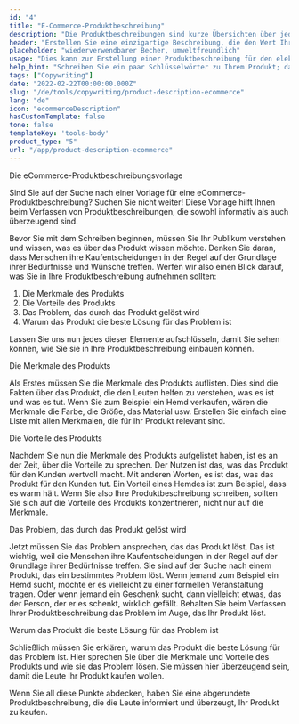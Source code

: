 ```yaml
---
id: "4"
title: "E-Commerce-Produktbeschreibung"
description: "Die Produktbeschreibungen sind kurze Übersichten über jedes Produkt, in denen die wichtigsten Merkmale und Vorteile hervorgehoben werden. Für den E-Commerce und den Einzelhandel ist es wichtig, eine klare Sprache zu verwenden, sich kurz zu fassen und sich auf optimierte SEO-Keywords zu konzentrieren. Für andere Unternehmen, wie z. B. Anwälte, sind Professionalität und Kundenservice wichtige Faktoren, die berücksichtigt werden müssen. Wir helfen Ihnen, mithilfe von KI Produktbeschreibungen zu erstellen, die auf Ihre spezifischen Keywords zugeschnitten sind und am besten zu Ihrer Marke passen."
header: "Erstellen Sie eine einzigartige Beschreibung, die den Wert Ihres Produkts vermarktet."
placeholder: "wiederverwendbarer Becher, umweltfreundlich"
usage: "Dies kann zur Erstellung einer Produktbeschreibung für den elektronischen Handel verwendet werden, z. B. für Online-Lebensmittellieferungen, Kleidung, usw."
help_hint: "Schreiben Sie ein paar Schlüsselwörter zu Ihrem Produkt; dann erstellen wir eine Produktbeschreibung für den vorgegebenen Text."
tags: ["Copywriting"]
date: "2022-02-22T00:00:00.000Z"
slug: "/de/tools/copywriting/product-description-ecommerce"
lang: "de"
icon: "ecommerceDescription"
hasCustomTemplate: false
tone: false
templateKey: 'tools-body'
product_type: "5"
url: "/app/product-description-ecommerce"
---
```


Die eCommerce-Produktbeschreibungsvorlage

Sind Sie auf der Suche nach einer Vorlage für eine eCommerce-Produktbeschreibung? Suchen Sie nicht weiter! Diese Vorlage hilft Ihnen beim Verfassen von Produktbeschreibungen, die sowohl informativ als auch überzeugend sind.

Bevor Sie mit dem Schreiben beginnen, müssen Sie Ihr Publikum verstehen und wissen, was es über das Produkt wissen möchte. Denken Sie daran, dass Menschen ihre Kaufentscheidungen in der Regel auf der Grundlage ihrer Bedürfnisse und Wünsche treffen. Werfen wir also einen Blick darauf, was Sie in Ihre Produktbeschreibung aufnehmen sollten:

1. Die Merkmale des Produkts
2. Die Vorteile des Produkts
3. Das Problem, das durch das Produkt gelöst wird
4. Warum das Produkt die beste Lösung für das Problem ist

Lassen Sie uns nun jedes dieser Elemente aufschlüsseln, damit Sie sehen können, wie Sie sie in Ihre Produktbeschreibung einbauen können.

Die Merkmale des Produkts

Als Erstes müssen Sie die Merkmale des Produkts auflisten. Dies sind die Fakten über das Produkt, die den Leuten helfen zu verstehen, was es ist und was es tut. Wenn Sie zum Beispiel ein Hemd verkaufen, wären die Merkmale die Farbe, die Größe, das Material usw. Erstellen Sie einfach eine Liste mit allen Merkmalen, die für Ihr Produkt relevant sind.

Die Vorteile des Produkts

Nachdem Sie nun die Merkmale des Produkts aufgelistet haben, ist es an der Zeit, über die Vorteile zu sprechen. Der Nutzen ist das, was das Produkt für den Kunden wertvoll macht. Mit anderen Worten, es ist das, was das Produkt für den Kunden tut. Ein Vorteil eines Hemdes ist zum Beispiel, dass es warm hält. Wenn Sie also Ihre Produktbeschreibung schreiben, sollten Sie sich auf die Vorteile des Produkts konzentrieren, nicht nur auf die Merkmale.

Das Problem, das durch das Produkt gelöst wird

Jetzt müssen Sie das Problem ansprechen, das das Produkt löst. Das ist wichtig, weil die Menschen ihre Kaufentscheidungen in der Regel auf der Grundlage ihrer Bedürfnisse treffen. Sie sind auf der Suche nach einem Produkt, das ein bestimmtes Problem löst. Wenn jemand zum Beispiel ein Hemd sucht, möchte er es vielleicht zu einer formellen Veranstaltung tragen. Oder wenn jemand ein Geschenk sucht, dann vielleicht etwas, das der Person, der er es schenkt, wirklich gefällt. Behalten Sie beim Verfassen Ihrer Produktbeschreibung das Problem im Auge, das Ihr Produkt löst.

Warum das Produkt die beste Lösung für das Problem ist

Schließlich müssen Sie erklären, warum das Produkt die beste Lösung für das Problem ist. Hier sprechen Sie über die Merkmale und Vorteile des Produkts und wie sie das Problem lösen. Sie müssen hier überzeugend sein, damit die Leute Ihr Produkt kaufen wollen.

Wenn Sie all diese Punkte abdecken, haben Sie eine abgerundete Produktbeschreibung, die die Leute informiert und überzeugt, Ihr Produkt zu kaufen.
